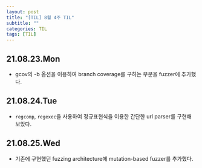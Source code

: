 ```yaml
---
layout: post
title: "[TIL] 8월 4주 TIL"
subtitle: ""
categories: TIL
tags: [TIL]
---
```


## 21.08.23.Mon
- gcov의 -b 옵션을 이용하여 branch coverage를 구하는 부분을 fuzzer에 추가했다.

## 21.08.24.Tue
- `regcomp`, `regexec`을 사용하여 정규표현식을 이용한 간단한 url parser를 구현해 보았다.

## 21.08.25.Wed
- 기존에 구현했던 fuzzing architecture에 mutation-based fuzzer를 추가했다.